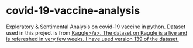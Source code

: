 # covid-19-vaccine-analysis

Exploratory & Sentimental Analysis on covid-19 vaccine in python. Dataset used in this project is from <a href="https://www.kaggle.com/gpreda/pfizer-vaccine-tweets/code">Kaggle>/a>. The dataset on Kaggle is a live and is refereshed in very few weeks. I have used  version 139 of the dataset.
